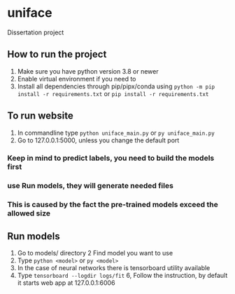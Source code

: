 # uniface
Dissertation project

## How to run the project
1. Make sure you have python version 3.8 or newer
2. Enable virtual environment if you need to
3. Install all dependencies through pip/pipx/conda using 
`python -m pip install -r requirements.txt` or `pip install -r requirements.txt`

## To run website
1. In commandline type `python uniface_main.py` or `py uniface_main.py`
2. Go to 127.0.0.1:5000, unless you change the default port
### Keep in mind to predict labels, you need to build the models first
### use Run models, they will generate needed files
### This is caused by the fact the pre-trained models exceed the allowed size

## Run models
1. Go to models/ directory
2  Find model you want to use
3. Type `python <model>` or `py <model>`
4. In the case of neural networks there is tensorboard utility available
5. Type `tensorboard --logdir logs/fit`
6, Follow the instruction, by default it starts web app at 127.0.0.1:6006
